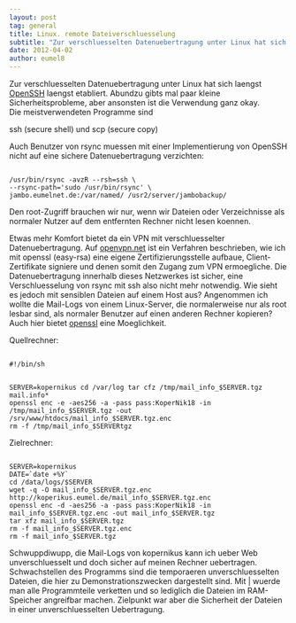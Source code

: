 ```yaml
---
layout: post
tag: general
title: Linux. remote Dateiverschluesselung
subtitle: "Zur verschluesselten Datenuebertragung unter Linux hat sich laengst OpenSSH laengst etabliert. Abundzu gibts mal paar kleine Sicherheitsprobleme, aber ansonsten ist die Verwendung ganz okay. Die meistverwendeten Programme sindnnssh (secure shell) und&hellip;"
date: 2012-04-02
author: eumel8
---
```


Zur verschluesselten Datenuebertragung unter Linux hat sich laengst <a href="http://www.openssh.org">OpenSSH</a> laengst etabliert. Abundzu gibts mal paar kleine Sicherheitsprobleme, aber ansonsten ist die Verwendung ganz okay. 
<br/>
Die meistverwendeten Programme sind

ssh (secure shell) und
scp (secure copy)

Auch Benutzer von rsync muessen mit einer Implementierung von OpenSSH nicht auf eine sichere Datenuebertragung verzichten:

<code>
/usr/bin/rsync -avzR --rsh=ssh \
--rsync-path='sudo /usr/bin/rsync' \
jambo.eumelnet.de:/var/named/ /usr2/server/jambobackup/
</code>

Den root-Zugriff brauchen wir nur, wenn wir Dateien oder Verzeichnisse als normaler Nutzer auf dem entfernten Rechner nicht lesen koennen. 

Etwas mehr Komfort bietet da ein VPN mit verschluesselter Datenuebertragung. Auf <a href="http://openvpn.net/index.php/open-source/documentation/miscellaneous/77-rsa-key-management.html">openvpn.net</a> ist ein Verfahren beschrieben, wie ich mit openssl (easy-rsa) eine eigene Zertifizierungsstelle aufbaue, Client-Zertifikate signiere und denen somit den Zugang zum VPN ermoegliche. Die Datenuebertragung innerhalb dieses Netzwerkes ist sicher, eine Verschluesselung von rsync mit ssh also nicht mehr notwendig. Wie sieht es jedoch mit sensiblen Dateien auf einem Host aus? Angenommen ich wollte die Mail-Logs von einem Linux-Server, die normalerweise nur als root lesbar sind, als normaler Benutzer auf einen anderen Rechner kopieren? Auch hier bietet <a href="http://www.openssl.org">openssl</a> eine Moeglichkeit.

Quellrechner:

<code>
#!/bin/sh

SERVER=kopernikus
cd /var/log
tar cfz /tmp/mail_info_$SERVER.tgz mail.info*
openssl enc -e -aes256 -a -pass pass:KoperNik18 -in /tmp/mail_info_$SERVER.tgz -out /srv/www/htdocs/mail_info_$SERVER.tgz.enc
rm -f /tmp/mail_info_$SERVERtgz
</code>

Zielrechner:

<code>
SERVER=kopernikus
DATE=`date +%Y`
cd /data/logs/$SERVER
wget -q -O mail_info_$SERVER.tgz.enc http://koperikus.eumel.de/mail_info_$SERVER.tgz.enc
openssl enc -d -aes256 -a -pass pass:KoperNik18 -in mail_info_$SERVER.tgz.enc -out mail_info_$SERVER.tgz
tar xfz mail_info_$SERVER.tgz
rm -f mail_info_$SERVER.tgz.enc
rm -f mail_info_$SERVER.tgz
</code>

Schwuppdiwupp, die Mail-Logs von kopernikus kann ich ueber Web unverschluesselt und doch sicher auf meinen Rechner uebertragen. Schwachstellen des Programms sind die temporaeren unverschluesselten Dateien, die hier zu Demonstrationszwecken dargestellt sind. Mit | wuerde man alle Programmteile verketten und so lediglich die Dateien im RAM-Speicher angreifbar machen. Zielpunkt war aber die Sicherheit der Dateien in einer unverschluesselten Uebertragung.
